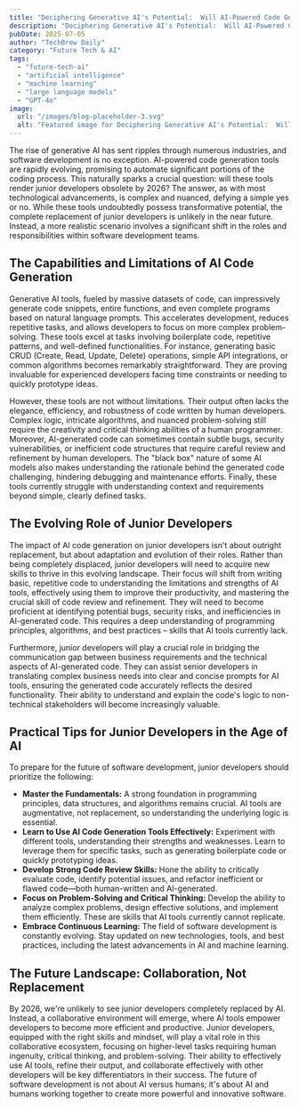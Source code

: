 ```yaml
---
title: "Deciphering Generative AI's Potential:  Will AI-Powered Code Generation Tools Replace Junior Developers by 2026?"
description: "Deciphering Generative AI's Potential:  Will AI-Powered Code Generation Tools Replace Junior Developers by 2026?"
pubDate: 2025-07-05
author: "TechBrew Daily"
category: "Future Tech & AI"
tags:
  - "future-tech-ai"
  - "artificial intelligence"
  - "machine learning"
  - "large language models"
  - "GPT-4o"
image:
  url: "/images/blog-placeholder-3.svg"
  alt: "Featured image for Deciphering Generative AI's Potential:  Will AI-Powered Code Generation Tools Replace Junior Developers by 2026?"
---
```


The rise of generative AI has sent ripples through numerous industries, and software development is no exception.  AI-powered code generation tools are rapidly evolving, promising to automate significant portions of the coding process.  This naturally sparks a crucial question: will these tools render junior developers obsolete by 2026? The answer, as with most technological advancements, is complex and nuanced, defying a simple yes or no.  While these tools undoubtedly possess transformative potential, the complete replacement of junior developers is unlikely in the near future.  Instead, a more realistic scenario involves a significant shift in the roles and responsibilities within software development teams.

## The Capabilities and Limitations of AI Code Generation

Generative AI tools, fueled by massive datasets of code, can impressively generate code snippets, entire functions, and even complete programs based on natural language prompts.  This accelerates development, reduces repetitive tasks, and allows developers to focus on more complex problem-solving.  These tools excel at tasks involving boilerplate code, repetitive patterns, and well-defined functionalities.  For instance, generating basic CRUD (Create, Read, Update, Delete) operations, simple API integrations, or common algorithms becomes remarkably straightforward.  They are proving invaluable for experienced developers facing time constraints or needing to quickly prototype ideas.

However, these tools are not without limitations.  Their output often lacks the elegance, efficiency, and robustness of code written by human developers.  Complex logic, intricate algorithms, and nuanced problem-solving still require the creativity and critical thinking abilities of a human programmer.  Moreover,  AI-generated code can sometimes contain subtle bugs, security vulnerabilities, or inefficient code structures that require careful review and refinement by human developers.  The "black box" nature of some AI models also makes understanding the rationale behind the generated code challenging, hindering debugging and maintenance efforts.  Finally,  these tools currently struggle with understanding context and requirements beyond simple, clearly defined tasks.

## The Evolving Role of Junior Developers

The impact of AI code generation on junior developers isn't about outright replacement, but about adaptation and evolution of their roles.  Rather than being completely displaced, junior developers will need to acquire new skills to thrive in this evolving landscape.  Their focus will shift from writing basic, repetitive code to understanding the limitations and strengths of AI tools, effectively using them to improve their productivity, and mastering the crucial skill of code review and refinement.  They will need to become proficient at identifying potential bugs, security risks, and inefficiencies in AI-generated code.  This requires a deep understanding of programming principles, algorithms, and best practices – skills that AI tools currently lack.

Furthermore, junior developers will play a crucial role in bridging the communication gap between business requirements and the technical aspects of AI-generated code.  They can assist senior developers in translating complex business needs into clear and concise prompts for AI tools, ensuring the generated code accurately reflects the desired functionality.  Their ability to understand and explain the code's logic to non-technical stakeholders will become increasingly valuable.

## Practical Tips for Junior Developers in the Age of AI

To prepare for the future of software development, junior developers should prioritize the following:

* **Master the Fundamentals:** A strong foundation in programming principles, data structures, and algorithms remains crucial.  AI tools are augmentative, not replacement, so understanding the underlying logic is essential.
* **Learn to Use AI Code Generation Tools Effectively:**  Experiment with different tools, understanding their strengths and weaknesses.  Learn to leverage them for specific tasks, such as generating boilerplate code or quickly prototyping ideas.
* **Develop Strong Code Review Skills:** Hone the ability to critically evaluate code, identify potential issues, and refactor inefficient or flawed code—both human-written and AI-generated.
* **Focus on Problem-Solving and Critical Thinking:** Develop the ability to analyze complex problems, design effective solutions, and implement them efficiently.  These are skills that AI tools currently cannot replicate.
* **Embrace Continuous Learning:**  The field of software development is constantly evolving.  Stay updated on new technologies, tools, and best practices, including the latest advancements in AI and machine learning.

## The Future Landscape: Collaboration, Not Replacement

By 2026, we're unlikely to see junior developers completely replaced by AI.  Instead, a collaborative environment will emerge, where AI tools empower developers to become more efficient and productive.  Junior developers, equipped with the right skills and mindset, will play a vital role in this collaborative ecosystem, focusing on higher-level tasks requiring human ingenuity, critical thinking, and problem-solving.  Their ability to effectively use AI tools, refine their output, and collaborate effectively with other developers will be key differentiators in their success.  The future of software development is not about AI versus humans; it's about AI and humans working together to create more powerful and innovative software.